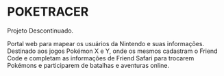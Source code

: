# POKETRACER

Projeto Descontinuado.

Portal web para mapear os usuários da Nintendo e suas informações.
Destinado aos jogos Pokémon X e Y, onde os mesmos cadastram o Friend Code e completam as informações de Friend Safari para trocarem Pokémons e participarem de batalhas e aventuras online.

